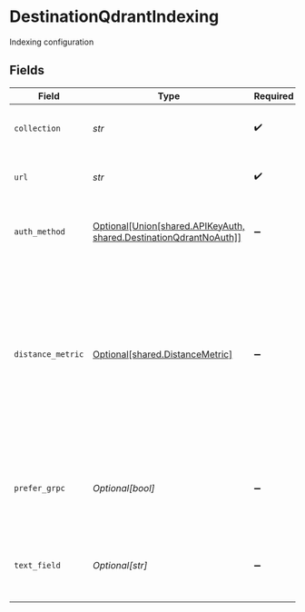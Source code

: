 # DestinationQdrantIndexing

Indexing configuration


## Fields

| Field                                                                                                                                                                                      | Type                                                                                                                                                                                       | Required                                                                                                                                                                                   | Description                                                                                                                                                                                |
| ------------------------------------------------------------------------------------------------------------------------------------------------------------------------------------------ | ------------------------------------------------------------------------------------------------------------------------------------------------------------------------------------------ | ------------------------------------------------------------------------------------------------------------------------------------------------------------------------------------------ | ------------------------------------------------------------------------------------------------------------------------------------------------------------------------------------------ |
| `collection`                                                                                                                                                                               | *str*                                                                                                                                                                                      | :heavy_check_mark:                                                                                                                                                                         | The collection to load data into                                                                                                                                                           |
| `url`                                                                                                                                                                                      | *str*                                                                                                                                                                                      | :heavy_check_mark:                                                                                                                                                                         | Public Endpoint of the Qdrant cluser                                                                                                                                                       |
| `auth_method`                                                                                                                                                                              | [Optional[Union[shared.APIKeyAuth, shared.DestinationQdrantNoAuth]]](../../models/shared/destinationqdrantauthenticationmethod.md)                                                         | :heavy_minus_sign:                                                                                                                                                                         | Method to authenticate with the Qdrant Instance                                                                                                                                            |
| `distance_metric`                                                                                                                                                                          | [Optional[shared.DistanceMetric]](../../models/shared/distancemetric.md)                                                                                                                   | :heavy_minus_sign:                                                                                                                                                                         | The Distance metric used to measure similarities among vectors. This field is only used if the collection defined in the does not exist yet and is created automatically by the connector. |
| `prefer_grpc`                                                                                                                                                                              | *Optional[bool]*                                                                                                                                                                           | :heavy_minus_sign:                                                                                                                                                                         | Whether to prefer gRPC over HTTP. Set to true for Qdrant cloud clusters                                                                                                                    |
| `text_field`                                                                                                                                                                               | *Optional[str]*                                                                                                                                                                            | :heavy_minus_sign:                                                                                                                                                                         | The field in the payload that contains the embedded text                                                                                                                                   |